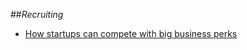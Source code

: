 ##_Recruiting_

- [How startups can compete with big business perks](http://esft.com/how-startups-can-compete-with-big-company-perks/)